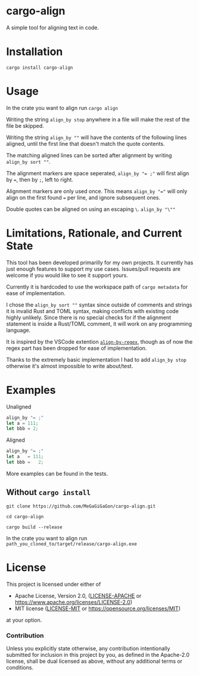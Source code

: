 # cargo-align

A simple tool for aligning text in code.

# Installation

`cargo install cargo-align`

# Usage

In the crate you want to align run `cargo align`

Writing the string `align_by stop` anywhere in a file will make the rest of the file be skipped.

Writing the string `align_by ""` will have the contents of the following lines aligned, until the first line that doesn't match the quote contents.

The matching aligned lines can be sorted after alignment by writing `align_by sort ""`.

The alignment markers are space seperated, `align_by "= ;"` will first align by `=`, then by `;`, left to right. 

Alignment markers are only used once. This means `align_by "="` will only align on the first found `=` per line, and ignore subsequent ones.

Double quotes can be aligned on using an escaping `\`. `align_by "\""`

# Limitations, Rationale, and Current State

This tool has been developed primarilly for my own projects. It currently has just enough features to support my use cases. Issues/pull requests are welcome if you would like to see it support yours.

Currently it is hardcoded to use the workspace path of `cargo metadata` for ease of implementation.

I chose the `align_by sort ""` syntax since outside of comments and strings it is invalid Rust and TOML syntax, making conflicts with existing code highly unlikely. Since there is no special checks for if the alignment statement is inside a Rust/TOML comment, it will work on any programming language.

It is inspired by the VSCode extention [`align-by-regex`](https://marketplace.visualstudio.com/items?itemName=janjoerke.align-by-regex), though as of now the regex part has been dropped for ease of implementation.

Thanks to the extremely basic implementation I had to add `align_by stop` otherwise it's almost impossible to write about/test.

# Examples

Unaligned
```rust
align_by "= ;"
let a = 111;
let bbb = 2;
```

Aligned

```rust
align_by "= ;"
let a   = 111;
let bbb =   2;
```

More examples can be found in the tests.

## Without `cargo install`

`git clone https://github.com/MeGaGiGaGon/cargo-align.git`

`cd cargo-align`

`cargo build --release`

In the crate you want to align run `path_you_cloned_to/target/release/cargo-align.exe`

# License

This project is licensed under either of

 * Apache License, Version 2.0, ([LICENSE-APACHE](LICENSE-APACHE) or
   https://www.apache.org/licenses/LICENSE-2.0)
 * MIT license ([LICENSE-MIT](LICENSE-MIT) or
   https://opensource.org/licenses/MIT)

at your option.

### Contribution

Unless you explicitly state otherwise, any contribution intentionally submitted
for inclusion in this project by you, as defined in the Apache-2.0 license,
shall be dual licensed as above, without any additional terms or conditions.

